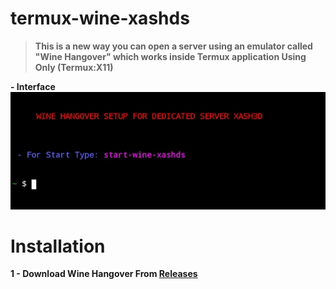 # termux-wine-xashds

> **This is a new way you can open a server using an emulator called "Wine Hangover" which works inside Termux application Using Only (Termux:X11)**

**- Interface**
![inq3erdiagram](https://raw.githubusercontent.com/vx-moha/termux-xash3d/refs/heads/main/Screenshot_20241215-043805_Termux.jpg)

# Installation

**1 - Download Wine Hangover From [Releases]()**
